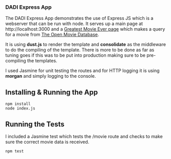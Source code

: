 ### DADI Express App

The DADI Express App demonstrates the use of Express JS which is a webserver that can be run with node. It serves up a main page at http://localhost:3000 and a [Greatest Movie Ever page](http://localhost:3000/movie) which makes a query for a movie from [The Open Movie Database](www.omdbapi.com).

It is using **dust.js** to render the template and **consolidate** as the middleware to do the compiling of the template.  There is more to be done as far as tuning goes if this was to be put into production making sure to be pre-compiling the templates.

I used Jasmine for unit testing the routes and for HTTP logging it is using **morgan** and simply logging to the console.

## Installing & Running the App ##

```
npm install
node index.js
```

## Running the Tests ##

I included a Jasmine test which tests the /movie route and checks to make sure the correct movie data is received.

```
npm test
```
